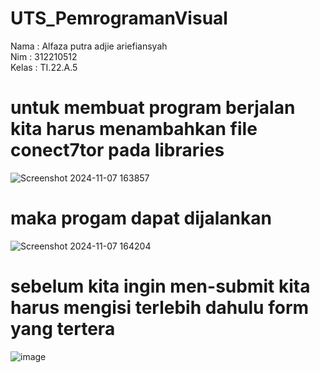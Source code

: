 # UTS_PemrogramanVisual

Nama  : Alfaza putra adjie ariefiansyah <BR>
Nim   : 312210512 <BR>
Kelas : TI.22.A.5

# untuk membuat program berjalan kita harus menambahkan file conect7tor pada libraries
![Screenshot 2024-11-07 163857](https://github.com/user-attachments/assets/eb1b4ca3-f3f2-4946-99d4-9934475762a3)

# maka progam dapat dijalankan 
![Screenshot 2024-11-07 164204](https://github.com/user-attachments/assets/2656f3cf-38cf-47dc-84c5-e343519e8520)

# sebelum kita ingin men-submit kita harus mengisi terlebih dahulu form yang tertera
![image](https://github.com/user-attachments/assets/56ccbb96-7d63-4444-9acb-5026ff316544)
